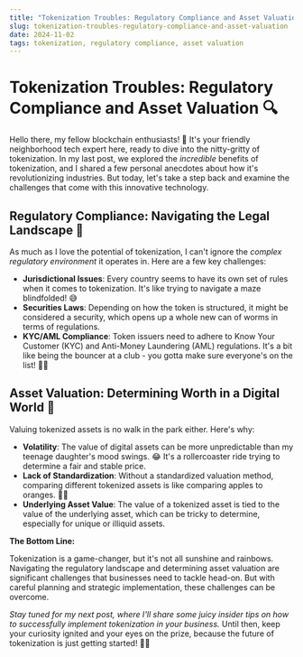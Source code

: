 ```yaml
---
title: "Tokenization Troubles: Regulatory Compliance and Asset Valuation"
slug: tokenization-troubles-regulatory-compliance-and-asset-valuation
date: 2024-11-02
tags: tokenization, regulatory compliance, asset valuation
---
```


# Tokenization Troubles: Regulatory Compliance and Asset Valuation 🔍

Hello there, my fellow blockchain enthusiasts! 🙌 It's your friendly neighborhood tech expert here, ready to dive into the nitty-gritty of tokenization. In my last post, we explored the *incredible* benefits of tokenization, and I shared a few personal anecdotes about how it's revolutionizing industries. But today, let's take a step back and examine the challenges that come with this innovative technology. 

## Regulatory Compliance: Navigating the Legal Landscape 📜

As much as I love the potential of tokenization, I can't ignore the *complex regulatory environment* it operates in. Here are a few key challenges:

- **Jurisdictional Issues**: Every country seems to have its own set of rules when it comes to tokenization. It's like trying to navigate a maze blindfolded! 😅
- **Securities Laws**: Depending on how the token is structured, it might be considered a security, which opens up a whole new can of worms in terms of regulations.
- **KYC/AML Compliance**: Token issuers need to adhere to Know Your Customer (KYC) and Anti-Money Laundering (AML) regulations. It's a bit like being the bouncer at a club - you gotta make sure everyone's on the list! 🕵️‍♂️

## Asset Valuation: Determining Worth in a Digital World 🧮

Valuing tokenized assets is no walk in the park either. Here's why:

- **Volatility**: The value of digital assets can be more unpredictable than my teenage daughter's mood swings. 😂 It's a rollercoaster ride trying to determine a fair and stable price.
- **Lack of Standardization**: Without a standardized valuation method, comparing different tokenized assets is like comparing apples to oranges. 🍎🍊
- **Underlying Asset Value**: The value of a tokenized asset is tied to the value of the underlying asset, which can be tricky to determine, especially for unique or illiquid assets.

**The Bottom Line:**

Tokenization is a game-changer, but it's not all sunshine and rainbows. Navigating the regulatory landscape and determining asset valuation are significant challenges that businesses need to tackle head-on. But with careful planning and strategic implementation, these challenges can be overcome.

*Stay tuned for my next post, where I'll share some juicy insider tips on how to successfully implement tokenization in your business.* Until then, keep your curiosity ignited and your eyes on the prize, because the future of tokenization is just getting started! 🚀🔥